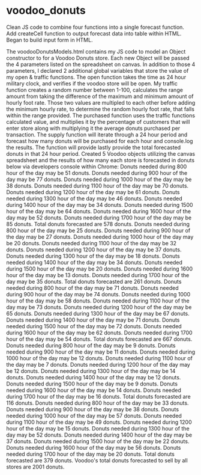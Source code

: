 # voodoo_donuts


Clean JS code to combine four functions into a single forecast function.  Add createCell function to output forecast data into table within HTML.  Began to build input form in HTML.


The voodooDonutsModels.html contains my JS code to model an Object constructor to for a Voodoo Donuts store. Each new Object will be passed the 4 parameters listed on the spreadsheet on canvas.  In addition to those 4 parameters, I declared 2 additional global variables that store the value of my open & traffic functions.
The open function takes the time as 24 hour military clock, and verifies if the voodoo store will be open.
My traffic function creates a random number between 1-100, calculates the range amount from taking the difference of the maximum and minimum amount of hourly foot rate.  Those two values are multipled to each other before adding the minimum hourly rate, to determine the random hourly foot rate, that falls within the range provided.
The purchased function uses the traffic functions calculated value, and multiplies it by the percentage of customers that will enter store along with multiplying it the average donuts purchased per transaction.
The supply function will iterate through a 24 hour period and forecast how many donuts will be purchased for each hour and console.log the results.  The function will provide lastly provide the total forecasted donuts in that 24 hour period.
Created 5 Voodoo objects utilizing the canvas spreadsheet and the results of how many each store is forecasted in donuts below via developers console within Chrome:
Donuts needed during 800 hour of the day may be 51 donuts.
Donuts needed during 900 hour of the day may be 77 donuts.
Donuts needed during 1000 hour of the day may be 38 donuts.
Donuts needed during 1100 hour of the day may be 70 donuts.
Donuts needed during 1200 hour of the day may be 61 donuts.
Donuts needed during 1300 hour of the day may be 46 donuts.
Donuts needed during 1400 hour of the day may be 34 donuts.
Donuts needed during 1500 hour of the day may be 64 donuts.
Donuts needed during 1600 hour of the day may be 52 donuts.
Donuts needed during 1700 hour of the day may be 85 donuts.
Total donuts forecasted are 578 donuts.
Donuts needed during 800 hour of the day may be 25 donuts.
Donuts needed during 900 hour of the day may be 27 donuts.
Donuts needed during 1000 hour of the day may be 20 donuts.
Donuts needed during 1100 hour of the day may be 32 donuts.
Donuts needed during 1200 hour of the day may be 37 donuts.
Donuts needed during 1300 hour of the day may be 18 donuts.
Donuts needed during 1400 hour of the day may be 34 donuts.
Donuts needed during 1500 hour of the day may be 20 donuts.
Donuts needed during 1600 hour of the day may be 13 donuts.
Donuts needed during 1700 hour of the day may be 35 donuts.
Total donuts forecasted are 261 donuts.
Donuts needed during 800 hour of the day may be 71 donuts.
Donuts needed during 900 hour of the day may be 74 donuts.
Donuts needed during 1000 hour of the day may be 58 donuts.
Donuts needed during 1100 hour of the day may be 73 donuts.
Donuts needed during 1200 hour of the day may be 65 donuts.
Donuts needed during 1300 hour of the day may be 67 donuts.
Donuts needed during 1400 hour of the day may be 71 donuts.
Donuts needed during 1500 hour of the day may be 72 donuts.
Donuts needed during 1600 hour of the day may be 62 donuts.
Donuts needed during 1700 hour of the day may be 54 donuts.
Total donuts forecasted are 667 donuts.
Donuts needed during 800 hour of the day may be 9 donuts.
Donuts needed during 900 hour of the day may be 11 donuts.
Donuts needed during 1000 hour of the day may be 12 donuts.
Donuts needed during 1100 hour of the day may be 7 donuts.
Donuts needed during 1200 hour of the day may be 12 donuts.
Donuts needed during 1300 hour of the day may be 14 donuts.
Donuts needed during 1400 hour of the day may be 12 donuts.
Donuts needed during 1500 hour of the day may be 9 donuts.
Donuts needed during 1600 hour of the day may be 14 donuts.
Donuts needed during 1700 hour of the day may be 16 donuts.
Total donuts forecasted are 116 donuts.
Donuts needed during 800 hour of the day may be 33 donuts.
Donuts needed during 900 hour of the day may be 38 donuts.
Donuts needed during 1000 hour of the day may be 57 donuts.
Donuts needed during 1100 hour of the day may be 49 donuts.
Donuts needed during 1200 hour of the day may be 15 donuts.
Donuts needed during 1300 hour of the day may be 52 donuts.
Donuts needed during 1400 hour of the day may be 37 donuts.
Donuts needed during 1500 hour of the day may be 22 donuts.
Donuts needed during 1600 hour of the day may be 56 donuts.
Donuts needed during 1700 hour of the day may be 20 donuts.
Total donuts forecasted are 379 donuts.
Voodoo's total donuts forecasted to sell by all stores are 2001 donuts.
